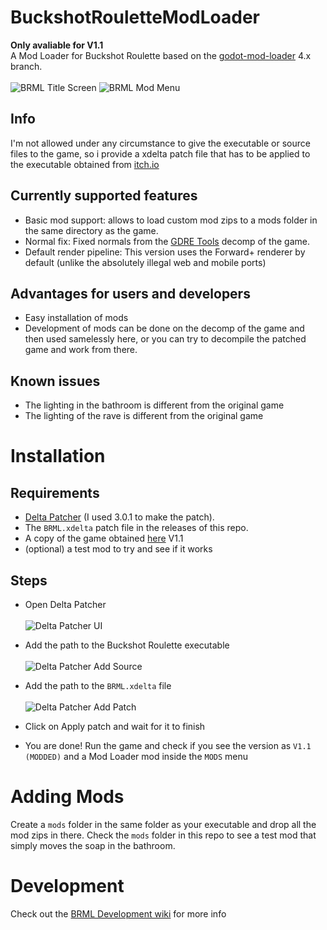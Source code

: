 # BuckshotRouletteModLoader
**Only avaliable for V1.1**\
A Mod Loader for Buckshot Roulette based on the [godot-mod-loader](https://github.com/GodotModding/godot-mod-loader) 4.x branch.\
\
![BRML Title Screen](https://github.com/AGO061/BuckshotRouletteModLoader/blob/main/img_docs/BRMLMainScreen.png?raw=true "BRML Title Screen")
![BRML Mod Menu](https://github.com/AGO061/BuckshotRouletteModLoader/blob/main/img_docs/BRMLModMenu.png?raw=true "BRML Mod Menu")
## Info
I'm not allowed under any circumstance to give the executable or source files to the game, so i provide a xdelta patch file that has to be applied to the executable obtained from [itch.io](https://mikeklubnika.itch.io/buckshot-roulette)

## Currently supported features
- Basic mod support: allows to load custom mod zips to a mods folder in the same directory as the game.
- Normal fix: Fixed normals from the [GDRE Tools](https://github.com/bruvzg/gdsdecomp) decomp of the game.
- Default render pipeline: This version uses the Forward+ renderer by default (unlike the absolutely illegal web and mobile ports)

## Advantages for users and developers
- Easy installation of mods
- Development of mods can be done on the decomp of the game and then used samelessly here, or you can try to decompile the patched game and work from there.

## Known issues
- The lighting in the bathroom is different from the original game
- The lighting of the rave is different from the original game

# Installation
## Requirements
- [Delta Patcher](https://www.romhacking.net/utilities/704/) (I used 3.0.1 to make the patch).
- The `BRML.xdelta` patch file in the releases of this repo.
- A copy of the game obtained [here](https://mikeklubnika.itch.io/buckshot-roulette) V1.1
- (optional) a test mod to try and see if it works
## Steps
- Open Delta Patcher\
\
![Delta Patcher UI](https://github.com/AGO061/BuckshotRouletteModLoader/blob/main/img_docs/XdeltaOpen.PNG?raw=true "Delta Patcher UI")

- Add the path to the Buckshot Roulette executable\
\
![Delta Patcher Add Source](https://github.com/AGO061/BuckshotRouletteModLoader/blob/main/img_docs/XdeltaBRSelect.PNG?raw=true "Delta Patcher Add Source")

- Add the path to the `BRML.xdelta` file\
\
![Delta Patcher Add Patch](https://github.com/AGO061/BuckshotRouletteModLoader/blob/main/img_docs/XdeltaPatchSelect.PNG?raw=true "Delta Patcher Add Patch")

- Click on Apply patch and wait for it to finish
- You are done! Run the game and check if you see the version as `V1.1 (MODDED)` and a Mod Loader mod inside the `MODS` menu

# Adding Mods
Create a `mods` folder in the same folder as your executable and drop all the mod zips in there.
Check the `mods` folder in this repo to see a test mod that simply moves the soap in the bathroom.

# Development
Check out the [BRML Development wiki](https://github.com/AGO061/BuckshotRouletteModLoader/wiki) for more info
